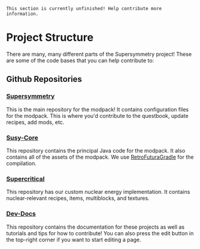 ```admonish warning "TODO"
This section is currently unfinished! Help contribute more information.
```

# Project Structure

There are many, many different parts of the Supersymmetry project! These are some of the code bases that you can help contribute to: 

## Github Repositories

### [Supersymmetry](https://github.com/SymmetricDevs/Supersymmetry)

This is the main repository for the modpack! It contains configuration files for the modpack. This is where you'd contribute to the questbook, update recipes, add mods, etc.

### [Susy-Core](https://github.com/SymmetricDevs/Susy-Core)

This repository contains the principal Java code for the modpack. It also contains all of the assets of the modpack. We use [RetroFuturaGradle](https://github.com/GTNewHorizons/RetroFuturaGradle) for the compilation.

### [Supercritical](https://github.com/SymmetricDevs/Supercritical)

This repository has our custom nuclear energy implementation. It contains nuclear-relevant recipes, items, multiblocks, and textures.

### [Dev-Docs](https://github.com/SymmetricDevs/Dev-Docs)

This repository contains the documentation for these projects as well as tutorials and tips for how to contribute! You can also press the edit button in the top-right corner if you want to start editing a page.
